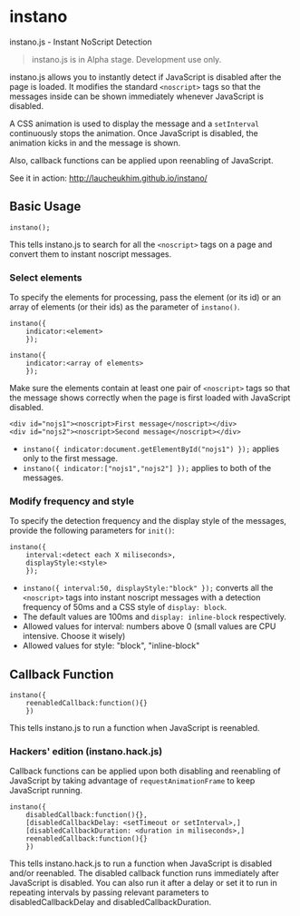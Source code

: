 instano
=======

instano.js - Instant NoScript Detection

> instano.js is in Alpha stage. Development use only.

instano.js allows you to instantly detect if JavaScript is disabled after the page is loaded. It modifies the standard `<noscript>` tags so that the messages inside can be shown immediately whenever JavaScript is disabled.

A CSS animation is used to display the message and a `setInterval` continuously stops the animation. Once JavaScript is disabled, the animation kicks in and the message is shown.

Also, callback functions can be applied upon reenabling of JavaScript.

See it in action: http://laucheukhim.github.io/instano/

## Basic Usage

    instano();
    
This tells instano.js to search for all the `<noscript>` tags on a page and convert them to instant noscript messages.

### Select elements

To specify the elements for processing, pass the element (or its id) or an array of elements (or their ids) as the parameter of `instano()`. 
    
    instano({
    	indicator:<element>
    	});

	instano({
    	indicator:<array of elements>
    	});



Make sure the elements contain at least one pair of `<noscript>` tags so that the message shows correctly when the page is first loaded with JavaScript disabled.

    <div id="nojs1"><noscript>First message</noscript></div>
    <div id="nojs2"><noscript>Second message</noscript></div>

- `instano({
    	indicator:document.getElementById("nojs1")
    });` applies only to the first message.
- `instano({
    	indicator:["nojs1","nojs2"]
    });` applies to both of the messages.

### Modify frequency and style

To specify the detection frequency and the display style of the messages, provide the following parameters for `init()`:

    instano({
		interval:<detect each X miliseconds>,
		displayStyle:<style>
    	});

- `instano({
		interval:50,
		displayStyle:"block"
    	});` converts all the `<noscript>` tags into instant noscript messages with a detection frequency of 50ms and a CSS style of `display: block`.
- The default values are 100ms and `display: inline-block` respectively.
- Allowed values for interval: numbers above 0 (small values are CPU intensive. Choose it wisely)
- Allowed values for style: "block", "inline-block"

## Callback Function 

    instano({
    	reenabledCallback:function(){}
    	})

This tells instano.js to run a function when JavaScript is reenabled.

### Hackers' edition (instano.hack.js)

Callback functions can be applied upon both disabling and reenabling of JavaScript by taking advantage of `requestAnimationFrame` to keep JavaScript running.

    instano({
        disabledCallback:function(){},
        [disabledCallbackDelay: <setTimeout or setInterval>,]
        [disabledCallbackDuration: <duration in miliseconds>,]
        reenabledCallback:function(){}
        })

This tells instano.hack.js to run a function when JavaScript is disabled and/or reenabled. The disabled callback function runs immediately after JavaScript is disabled. You can also run it after a delay or set it to run in repeating intervals by passing relevant parameters to disabledCallbackDelay and disabledCallbackDuration.

